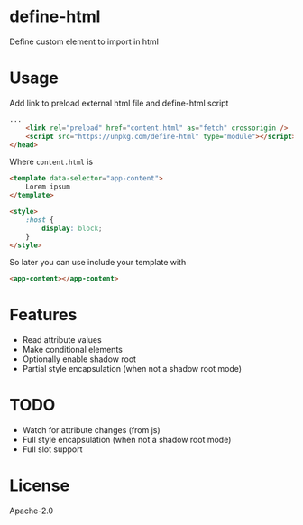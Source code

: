 # define-html

Define custom element to import in html

# Usage

Add link to preload external html file and define-html script
```html
...
    <link rel="preload" href="content.html" as="fetch" crossorigin />
    <script src="https://unpkg.com/define-html" type="module"></script>
</head>
```
Where `content.html` is
```html
<template data-selector="app-content">
    Lorem ipsum
</template>

<style>
    :host {
        display: block;
    }
</style>
```
So later you can use include your template with
```html
<app-content></app-content>
```

# Features

* Read attribute values
* Make conditional elements
* Optionally enable shadow root
* Partial style encapsulation (when not a shadow root mode)

# TODO

* Watch for attribute changes (from js)
* Full style encapsulation (when not a shadow root mode)
* Full slot support

# License

Apache-2.0
